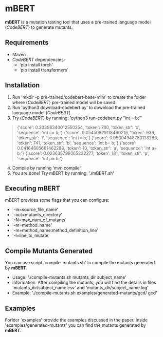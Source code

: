 # mBERT
**mBERT** is a mutation testing tool that uses a pre-trained language model (*CodeBERT*) to generate mutants.  


## Requirements
- Maven
- *CodeBERT* dependencies:  
	- 'pip install torch'
	- 'pip install transformers'

## Installation
1. Run 'mkdir -p pre-trained/codebert-base-mlm' to create the folder where (*CodeBERT*) pre-trained model will be saved.
2. Run 'python3 download-codebert.py' to download the pre-trained language model (*CodeBERT*).
3. Try (*CodeBERT*) by running: 'python3 run-codebert.py \"int <mask> = b;\"'
> {'score': 0.23396340012550354, 'token': 740, 'token_str': 'c', 'sequence': 'int c= b;'}
> {'score': 0.05450829118490219, 'token': 939, 'token_str': 'i', 'sequence': 'int i= b;'}
> {'score': 0.05004948750138283, 'token': 741, 'token_str': 'b', 'sequence': 'int b= b;'}
> {'score': 0.04164685681462288, 'token': 10, 'token_str': 'a', 'sequence': 'int a= b;'}
> {'score': 0.023635799065232277, 'token': 181, 'token_str': 'p', 'sequence': 'int p= b;'}
4. Compile by running 'mvn compile'. 
5. You are done! Try mBERT by running: './mBERT.sh'

## Executing mBERT
mBERT provides some flags that you can configure:
- '-in=source_file_name' 
- '-out=mutants_directory'
- '-N=max_num_of_mutants'
- '-m=method_name'
- '-m=method_name:method_definition_line'
- '-l=line_to_mutate'

## Compile Mutants Generated

You can use script 'compile-mutants.sh' to compile the mutants generated by **mBERT**.

- Usage: './compile-mutants.sh mutants_dir subject_name' 
- Information: After compiling the mutants, you will find the details in files 'mutants_dir/subject_name.csv' and 'mutants_dir/subject_name.log' 
- Example: './compile-mutants.sh examples/generated-mutants/gcd/ gcd'

## Examples
Forlder 'examples' provide the examples discussed in the paper. Inside 'examples/generated-mutants' you can find the mutants generated by **mBERT**.

